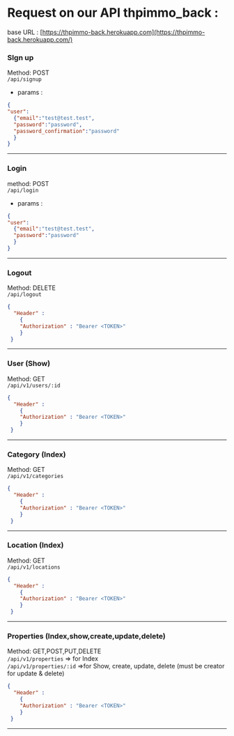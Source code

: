 # Request on our API thpimmo_back :
base URL : [https://thpimmo-back.herokuapp.com](https://thpimmo-back.herokuapp.com/)   

### SIgn up
Method: POST   
`/api/signup`   
- params :
```json
{  
"user":
  {"email":"test@test.test",   
  "password":"password",   
  "password_confirmation":"password"   
  }   
}
``` 
---------

### Login
method: POST   
`/api/login`   
- params :
```json
{  
"user":
  {"email":"test@test.test",   
  "password":"password"  
  }   
}
``` 
---------

### Logout
Method: DELETE   
`/api/logout`   
```json
{
  "Header" : 
    { 
    "Authorization" : "Bearer <TOKEN>"
    }
 }
 ```  
-------
### User (Show)
Method: GET   
`/api/v1/users/:id`   
```json
{
  "Header" : 
    { 
    "Authorization" : "Bearer <TOKEN>"
    }
 }
 ```  
-------

### Category (Index)
Method: GET   
`/api/v1/categories`   
```json
{
  "Header" : 
    { 
    "Authorization" : "Bearer <TOKEN>"
    }
 }
 ```  
-------

### Location (Index)
Method: GET    
`/api/v1/locations`   
```json
{
  "Header" : 
    { 
    "Authorization" : "Bearer <TOKEN>"
    }
 }
 ```  
-------

### Properties (Index,show,create,update,delete)
Method: GET,POST,PUT,DELETE   
`/api/v1/properties`  ⇒ for Index   
`/api/v1/properties/:id` ⇒for Show, create, update, delete (must be creator for update & delete)   
```json
{
  "Header" : 
    { 
    "Authorization" : "Bearer <TOKEN>"
    }
 }
 ```  
-------
